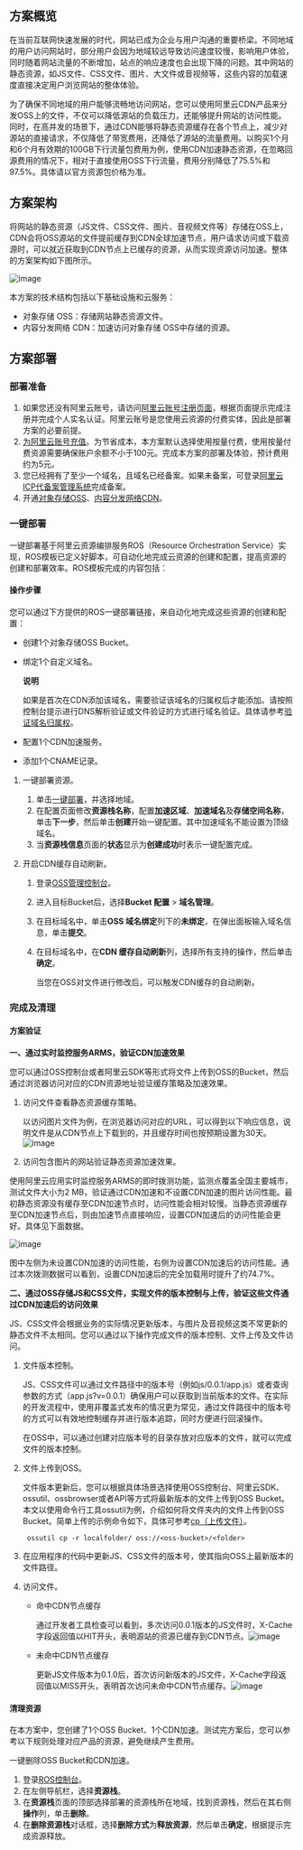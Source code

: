 ## **方案概览**

在当前互联网快速发展的时代，网站已成为企业与用户沟通的重要桥梁。不同地域的用户访问网站时，部分用户会因为地域较远导致访问速度较慢，影响用户体验，同时随着网站流量的不断增加，站点的响应速度也会出现下降的问题。其中网站的静态资源，如JS文件、CSS文件、图片、大文件或音视频等，这些内容的加载速度直接决定用户浏览网站的整体体验。

为了确保不同地域的用户能够流畅地访问网站，您可以使用阿里云CDN产品来分发OSS上的文件，不仅可以降低源站的负载压力，还能够提升网站的访问性能。同时，在高并发的场景下，通过CDN能够将静态资源缓存在各个节点上，减少对源站的直接请求，不仅降低了带宽费用，还降低了源站的流量费用。以购买1个月和6个月有效期的100GB下行流量包费用为例，使用CDN加速静态资源，在忽略回源费用的情况下，相对于直接使用OSS下行流量，费用分别降低了75.5%和97.5%。具体请以官方资源包价格为准。

## **方案架构**

将网站的静态资源（JS文件、CSS文件、图片、音视频文件等）存储在OSS上，CDN会将OSS源站的文件提前缓存到CDN全球加速节点，用户请求访问或下载资源时，可以就近获取到CDN节点上已缓存的资源，从而实现资源访问加速。整体的方案架构如下图所示。

![image](https://help-static-aliyun-doc.aliyuncs.com/assets/img/zh-CN/8505864371/CAEQOxiBgMDBx_r08BgiIDZmYmNiYTc4MTAxOTQxNTFhYmFkMmZkODE5ZjQ5Yjlm4243220_20240308162036.721.svg)

本方案的技术结构包括以下基础设施和云服务：

* 对象存储 OSS：存储网站静态资源文件。
* 内容分发网络 CDN：加速访问对象存储 OSS中存储的资源。

## **方案部署**
### **部署准备**


1. 如果您还没有阿里云账号，请访问[阿里云账号注册页面](https://account.aliyun.com/register/qr_register.htm)，根据页面提示完成注册并完成个人实名认证。阿里云账号是您使用云资源的付费实体，因此是部署方案的必要前提。
2. [为阿里云账号充值](https://help.aliyun.com/document_detail/324650.html)。为节省成本，本方案默认选择使用按量付费，使用按量付费资源需要确保账户余额不小于100元。完成本方案的部署及体验，预计费用约为5元。
3. 您已经拥有了至少一个域名，且域名已经备案。如果未备案，可登录[阿里云ICP代备案管理系统](https://beian.aliyun.com/pcContainer/myorder)完成备案。
4. 开通[对象存储OSS](https://common-buy.aliyun.com/?spm=5176.7933691.J_5253785160.2.41252c47B1n6So&commodityCode=oss_rc_dp_cn)、[内容分发网络CDN](https://common-buy.aliyun.com/?spm=5176.7933777.J_3537169050.3.c285496eAAPwa9&commodityCode=cdn#/open)。
### **一键部署**


一键部署基于阿里云资源编排服务ROS（Resource Orchestration Service）实现，ROS模板已定义好脚本，可自动化地完成云资源的创建和配置，提高资源的创建和部署效率。ROS模板完成的内容包括：

#### 操作步骤

您可以通过下方提供的ROS一键部署链接，来自动化地完成这些资源的创建和配置：

* 创建1个对象存储OSS Bucket。
* 绑定1个自定义域名。
  
  **说明** 
  
  如果是首次在CDN添加该域名，需要验证该域名的归属权后才能添加。请按照控制台提示进行DNS解析验证或文件验证的方式进行域名验证。具体请参考[验证域名归属权](https://help.aliyun.com/zh/cdn/verify-domain-name-ownership)。
* 配置1个CDN加速服务。
* 添加1个CNAME记录。

1. 一键部署资源。
   
   1. 单击[一键部署](https://ros.console.aliyun.com/region/stacks/create?templateUrl=https://ros-public-templates.oss-cn-hangzhou.aliyuncs.com/service_template/technical-solution/accelerate-static-website.yml&hideStepRow=true&hideStackConfig=true&pageTitle=网站静态资源访问加速&disableRollback=false&isSimplified=true&disa=true&productNavBar=disabled)，并选择地域。
   2. 在配置页面修改**资源栈名称**，配置**加速区域**、**加速域名**及**存储空间名称**，单击**下一步**，然后单击**创建**开始一键配置。其中加速域名不能设置为顶级域名。
   3. 当**资源栈信息**页面的**状态**显示为**创建成功**时表示一键配置完成。
2. 开启CDN缓存自动刷新。
   
   1. 登录[OSS管理控制台](https://oss.console.aliyun.com/)。
   2. 进入目标Bucket后，选择**Bucket 配置** > **域名管理**。
   3. 在目标域名中，单击**OSS 域名绑定**列下的**未绑定**，在弹出面板输入域名信息，单击**提交**。
   4. 在目标域名中，在**CDN 缓存自动刷新**列，选择所有支持的操作，然后单击**确定**。
      
      当您在OSS对文件进行修改后，可以触发CDN缓存的自动刷新。
### **完成及清理**


#### **方案验证**

**一、通过实时监控服务ARMS，验证CDN加速效果**

您可以通过OSS控制台或者阿里云SDK等形式将文件上传到OSS的Bucket，然后通过浏览器访问对应的CDN资源地址验证缓存策略及加速效果。

1. 访问文件查看静态资源缓存策略。
   
   以访问图片文件为例，在浏览器访问对应的URL，可以得到以下响应信息，说明文件是从CDN节点上下载到的，并且缓存时间也按预期设置为30天。
![image](https://help-static-aliyun-doc.aliyuncs.com/assets/img/zh-CN/8144212171/p788816.png)
2. 访问包含图片的网站验证静态资源加速效果。

使用阿里云应用实时监控服务ARMS的即时拨测功能，监测点覆盖全国主要城市，测试文件大小为2 MB，验证通过CDN加速和不设置CDN加速的图片访问性能。最初静态资源没有缓存至CDN加速节点时，访问性能会相对较慢。当静态资源缓存至CDN加速节点后，则由加速节点直接响应，设置CDN加速后的访问性能会更好。具体见下面数据。

![image](https://help-static-aliyun-doc.aliyuncs.com/assets/img/zh-CN/4507561371/p873197.png)

图中左侧为未设置CDN加速的访问性能，右侧为设置CDN加速后的访问性能。通过本次拨测数据可以看到，设置CDN加速后的完全加载用时提升了约74.7%。

**二、通过OSS存储JS和CSS文件，实现文件的版本控制与上传，验证这些文件通过CDN加速后的访问效果**

JS、CSS文件会根据业务的实际情况更新版本，与图片及音视频这类不常更新的静态文件不太相同。您可以通过以下操作完成文件的版本控制、文件上传及文件访问。

1. 文件版本控制。
   
   JS、CSS文件可以通过文件路径中的版本号（例如js/0.0.1/app.js）或者查询参数的方式（app.js?v=0.0.1）确保用户可以获取到当前版本的文件。在实际的开发流程中，使用非覆盖式发布的情况更为常见，通过文件路径中的版本号的方式可以有效地控制缓存并进行版本追踪，同时方便进行回滚操作。
   
   在OSS中，可以通过创建对应版本号的目录存放对应版本的文件，就可以完成文件的版本控制。
2. 文件上传到OSS。
   
   文件版本更新后，您可以根据具体场景选择使用OSS控制台、阿里云SDK、ossutil、ossbrowser或者API等方式将最新版本的文件上传到OSS Bucket。本文以使用命令行工具ossutil为例，介绍如何将文件夹内的文件上传到OSS Bucket。简单上传的示例命令如下，具体可参考[cp（上传文件）](https://help.aliyun.com/zh/oss/developer-reference/upload-objects-6)。
   
   ```
    ossutil cp -r localfolder/ oss://<oss-bucket>/<folder>
   ```
3. 在应用程序的代码中更新JS、CSS文件的版本号，使其指向OSS上最新版本的文件路径。
4. 访问文件。
   
   * 命中CDN节点缓存
     
     通过开发者工具检查可以看到，多次访问0.0.1版本的JS文件时，X-Cache字段返回值以HIT开头，表明源站的资源已缓存到CDN节点。![image](https://help-static-aliyun-doc.aliyuncs.com/assets/img/zh-CN/8144212171/p788817.png)
   * 未命中CDN节点缓存
     
     更新JS文件版本为0.1.0后，首次访问新版本的JS文件，X-Cache字段返回值以MISS开头，表明首次访问未命中CDN节点缓存。![image](https://help-static-aliyun-doc.aliyuncs.com/assets/img/zh-CN/8144212171/p788818.png)
#### 清理资源

在本方案中，您创建了1个OSS Bucket、1个CDN加速。测试完方案后，您可以参考以下规则处理对应产品的资源，避免继续产生费用。

一键删除OSS Bucket和CDN加速。

1. 登录[ROS控制台](https://ros.console.aliyun.com/overview)。
2. 在左侧导航栏，选择**资源栈**。
3. 在**资源栈**页面的顶部选择部署的资源栈所在地域，找到资源栈，然后在其右侧**操作**列，单击**删除**。
4. 在**删除资源栈**对话框，选择**删除方式**为**释放资源**，然后单击**确定**，根据提示完成资源释放。
